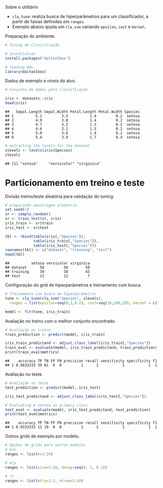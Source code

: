 Sobre o utilitário
- `cla_tune`: realiza busca de hiperparâmetros para um classificador, a partir de faixas definidas em `ranges`.
- Exemplo abaixo ajusta um `cla_svm` variando `epsilon`, `cost` e `kernel`.

Preparação do ambiente.

``` r
# Tuning de Classificação 

# installation 
install.packages("daltoolbox")

# loading DAL
library(daltoolbox) 
```

Dados de exemplo e níveis do alvo.

``` r
# Conjunto de dados para classificação

iris <- datasets::iris
head(iris)
```

```
##   Sepal.Length Sepal.Width Petal.Length Petal.Width Species
## 1          5.1         3.5          1.4         0.2  setosa
## 2          4.9         3.0          1.4         0.2  setosa
## 3          4.7         3.2          1.3         0.2  setosa
## 4          4.6         3.1          1.5         0.2  setosa
## 5          5.0         3.6          1.4         0.2  setosa
## 6          5.4         3.9          1.7         0.4  setosa
```

``` r
# extracting the levels for the dataset
slevels <- levels(iris$Species)
slevels
```

```
## [1] "setosa"     "versicolor" "virginica"
```

# Particionamento em treino e teste

Divisão treino/teste aleatória para validação do tuning.

``` r
# preparando amostragem aleatória
set.seed(1)
sr <- sample_random()
sr <- train_test(sr, iris)
iris_train <- sr$train
iris_test <- sr$test

tbl <- rbind(table(iris[,"Species"]),
             table(iris_train[,"Species"]),
             table(iris_test[,"Species"]))
rownames(tbl) <- c("dataset", "training", "test")
head(tbl)
```

```
##          setosa versicolor virginica
## dataset      50         50        50
## training     39         38        43
## test         11         12         7
```

Configuração do grid de hiperparâmetros e treinamento com busca.

``` r
# Treinamento com busca de hiperparâmetros
tune <- cla_tune(cla_svm("Species", slevels), 
  ranges = list(epsilon=seq(0,1,0.2), cost=seq(20,100,20), kernel = c("linear", "radial", "polynomial", "sigmoid")))

model <- fit(tune, iris_train)
```

Avaliação no treino com o melhor conjunto encontrado.

``` r
# Avaliação no treino
train_prediction <- predict(model, iris_train)

iris_train_predictand <- adjust_class_label(iris_train[,"Species"])
train_eval <- evaluate(model, iris_train_predictand, train_prediction)
print(train_eval$metrics)
```

```
##    accuracy TP TN FP FN precision recall sensitivity specificity f1
## 1 0.9833333 39 81  0  0         1      1           1           1  1
```

Avaliação no teste.

``` r
# Avaliação no teste
test_prediction <- predict(model, iris_test)

iris_test_predictand <- adjust_class_label(iris_test[,"Species"])

# Evaluating # setosa as primary class
test_eval <- evaluate(model, iris_test_predictand, test_prediction)
print(test_eval$metrics)
```

```
##    accuracy TP TN FP FN precision recall sensitivity specificity f1
## 1 0.9333333 11 19  0  0         1      1           1           1  1
```

Outros grids de exemplo por modelo.

``` r
# Opções de grids para outros modelos
# knn
ranges <- list(k=1:20)

# mlp
ranges <- list(size=1:10, decay=seq(0, 1, 0.1))

# rf
ranges <- list(mtry=1:3, ntree=1:10)
```

